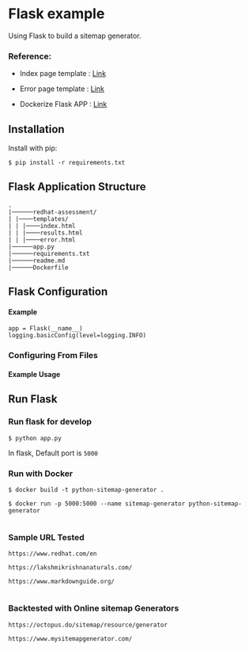 # Flask example

Using Flask to build a sitemap generator.


### Reference:
- Index page template : [Link](https://codepen.io/soufiane-khalfaoui-hassani/pen/LYpPWda)

- Error page template : [Link](https://codepen.io/ricardpriet/pen/qVZxNo)


- Dockerize Flask APP : [Link](https://medium.com/geekculture/how-to-dockerize-your-flask-application-2d0487ecefb8)


## Installation

Install with pip:

```
$ pip install -r requirements.txt
```

## Flask Application Structure 
```
.
|──────redhat-assessment/
| |────templates/
| | |────index.html
| | |────results.html
| | |────error.html
|──────app.py
|──────requirements.txt
|──────readme.md
|──────Dockerfile

```


## Flask Configuration

#### Example

```
app = Flask(__name__)
logging.basicConfig(level=logging.INFO)
```
### Configuring From Files

#### Example Usage
 
## Run Flask
### Run flask for develop
```
$ python app.py
```
In flask, Default port is `5000`

### Run with Docker

```
$ docker build -t python-sitemap-generator .

$ docker run -p 5000:5000 --name sitemap-generator python-sitemap-generator 
 
```

### Sample URL Tested

```
https://www.redhat.com/en

https://lakshmikrishnanaturals.com/

https://www.markdownguide.org/
 
```
### Backtested with Online sitemap Generators

```
https://octopus.do/sitemap/resource/generator

https://www.mysitemapgenerator.com/

```
